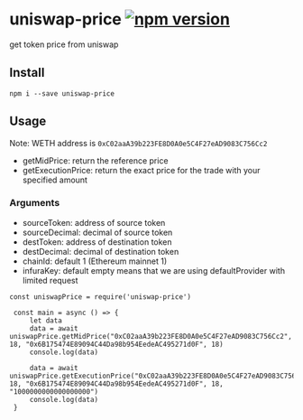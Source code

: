# uniswap-price [![npm version](https://badge.fury.io/js/uniswap-price.svg)](https://badge.fury.io/js/uniswap-price)
get token price from uniswap

## Install 
```
npm i --save uniswap-price
```

## Usage

Note: WETH address is `0xC02aaA39b223FE8D0A0e5C4F27eAD9083C756Cc2`

- getMidPrice: return the reference price
- getExecutionPrice: return the exact price for the trade with your specified amount

### Arguments
- sourceToken: address of source token
- sourceDecimal: decimal of source token
- destToken: address of destination token
- destDecimal: decimal of destination token
- chainId: default 1 (Ethereum mainnet 1)
- infuraKey: default empty means that we are using defaultProvider with limited request

```nodejs
const uniswapPrice = require('uniswap-price')

 const main = async () => {
     let data
     data = await uniswapPrice.getMidPrice("0xC02aaA39b223FE8D0A0e5C4F27eAD9083C756Cc2", 18, "0x6B175474E89094C44Da98b954EedeAC495271d0F", 18)
     console.log(data)

     data = await uniswapPrice.getExecutionPrice("0xC02aaA39b223FE8D0A0e5C4F27eAD9083C756Cc2", 18, "0x6B175474E89094C44Da98b954EedeAC495271d0F", 18, "1000000000000000000")
     console.log(data)
 }
```

